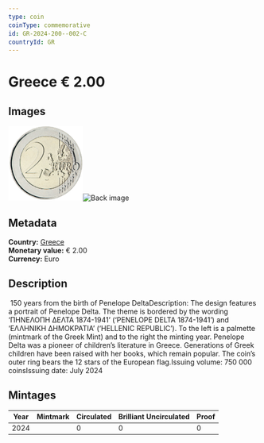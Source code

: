 ```yaml
---
type: coin
coinType: commemorative
id: GR-2024-200--002-C
countryId: GR
---
```


# Greece € 2.00

## Images

<img src="../../Images/common-2007-200.png" height="150" alt="Front image"><img src="Images/GR-2024-200-002.png" height="150" alt="Back image">

## Metadata

**Country:** [Greece](../../Countries/Greece/index.md)\
**Monetary value:** € 2.00\
**Currency:** Euro

## Description
&nbsp;150 years from the birth of Penelope DeltaDescription:&nbsp;The design features a portrait of Penelope Delta. The theme is bordered by the wording ‘ΠΗΝΕΛΟΠΗ ΔΕΛΤΑ 1874-1941’ (‘PENELOPE DELTA 1874-1941’) and ‘ΕΛΛΗΝΙΚΗ ΔΗΜΟΚΡΑΤΙΑ’ (‘HELLENIC REPUBLIC’). To the left is a palmette (mintmark of the Greek Mint) and to the right the minting year. Penelope Delta was a pioneer of children’s literature in Greece. Generations of Greek children have been raised with her books, which remain popular. The coin’s outer ring bears the 12 stars of the European flag.Issuing volume:&nbsp;750 000 coinsIssuing date: July 2024

## Mintages

| Year | Mintmark | Circulated | Brilliant Uncirculated | Proof |
| ---- | -------- | ---------- | ---------------------- | ----- |
| 2024 | | 0 | 0 | 0 |
